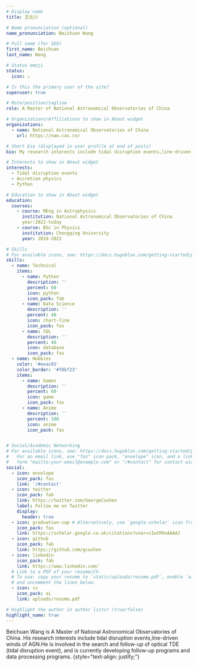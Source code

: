 ```yaml
---
# Display name
title: 王北川

# Name pronunciation (optional)
name_pronunciation: Beichuan Wang

# Full name (for SEO)
first_name: Beichuan
last_name: Wang

# Status emoji
status:
  icon: ☕️

# Is this the primary user of the site?
superuser: true

# Role/position/tagline
role: A Master of National Astronomical Observatories of China

# Organizations/Affiliations to show in About widget
organizations:
  - name: National Astronomical Observatories of China
    url: https://nao.cas.cn/

# Short bio (displayed in user profile at end of posts)
bio: My research interests include tidal disruption events,line-driven winds of AGN.

# Interests to show in About widget
interests:
  - Tidal disruption events
  - Accretion physics
  - Python

# Education to show in About widget
education:
  courses:
    - course: MEng in Astrophysics
      institution: National Astronomical Observatories of China
      year:2022-today 
    - course: BSc in Physics
      institution: Chongqing University
      year: 2018-2022

# Skills
# For available icons, see: https://docs.hugoblox.com/getting-started/page-builder/#icons
skills:
  - name: Technical
    items:
      - name: Python
        description: ''
        percent: 60
        icon: python
        icon_pack: fab
      - name: Data Science
        description: ''
        percent: 40
        icon: chart-line
        icon_pack: fas
      - name: SQL
        description: ''
        percent: 40
        icon: database
        icon_pack: fas
  - name: Hobbies
    color: '#eeac02'
    color_border: '#f0bf23'
    items:
      - name: Games
        description: ''
        percent: 60
        icon: game
        icon_pack: fas
      - name: Anime
        description: ''
        percent: 100
        icon: anime
        icon_pack: fas


# Social/Academic Networking
# For available icons, see: https://docs.hugoblox.com/getting-started/page-builder/#icons
#   For an email link, use "fas" icon pack, "envelope" icon, and a link in the
#   form "mailto:your-email@example.com" or "/#contact" for contact widget.
social:
  - icon: envelope
    icon_pack: fas
    link: '/#contact'
  - icon: twitter
    icon_pack: fab
    link: https://twitter.com/GeorgeCushen
    label: Follow me on Twitter
    display:
      header: true
  - icon: graduation-cap # Alternatively, use `google-scholar` icon from `ai` icon pack
    icon_pack: fas
    link: https://scholar.google.co.uk/citations?user=sIwtMXoAAAAJ
  - icon: github
    icon_pack: fab
    link: https://github.com/gcushen
  - icon: linkedin
    icon_pack: fab
    link: https://www.linkedin.com/
  # Link to a PDF of your resume/CV.
  # To use: copy your resume to `static/uploads/resume.pdf`, enable `ai` icons in `params.yaml`,
  # and uncomment the lines below.
  - icon: cv
    icon_pack: ai
    link: uploads/resume.pdf

# Highlight the author in author lists? (true/false)
highlight_name: true
---
```


Beichuan Wang is A Master of National Astronomical Observatories of China. His research interests include tidal disruption events,line-driven winds of AGN.He is involved in the search and follow-up of optical TDE (tidal disruption event), and is currently developing follow-up programs and data processing programs.
{style="text-align: justify;"}
